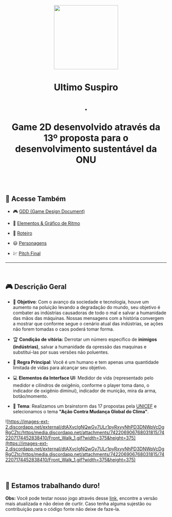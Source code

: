 <p align="center">
  <img src="https://i.pinimg.com/originals/8e/91/8c/8e918cb4a7076b6c70c0596f86687f93.png" width="200px"/>
</p>
             
<h1 align="center"> Ultimo Suspiro </p>.
<p align="center"> Game 2D desenvolvido através da 13º proposta para o desenvolvimento sustentável da ONU  </p>


&nbsp;  
## 📜 Acesse Também

- :video_game: [GDD (Game Design Document)](https://www.notion.so/GDD-Game-Design-Document-46744fa2e0cd4a07b76523d5e31fd5b7)

- :game_die: [Elementos & Gráfico de Ritmo](https://www.notion.so/Elementos-Gr-fico-de-Ritmo-f398b2ed48364488a4660663ef48fd5e)

- :scroll: [Roteiro](https://www.notion.so/Roteiro-59b1310a53e542d9aaa26c52f7800461)

- :smiley: [Personagens](https://www.notion.so/Personagens-83278da6909a499ca286b9106428eb48)

- :chart: [Pitch Final](https://docs.google.com/presentation/d/1gXJteckLWr6p47HAgvZDYsqJ-zUqSOM-WCogD6-jjBU/edit#slide=id.g442eb61d9d_0_23)

---


&nbsp;  
## 🎮 Descrição Geral

- :dart: **Objetivo**: Com o avanço da sociedade e tecnologia, houve um aumento na poluição levando a degradação do mundo, seu objetivo é combater as indústrias causadoras de todo o mal e salvar a humanidade das mãos das máquinas. Nossas mensagens com a história convergem a mostrar que conforme segue o cenário atual das indústrias, se ações não forem tomadas o caos poderá tomar forma. 

- :trophy: **Condição de vitória:** Derrotar um número específico de **inimigos (indústrias)**, salvar a humanidade da opressão das maquinas e substitui-las por suas versões não poluentes. 

- :rocket: **Regra Principal**: Você é um humano e tem apenas uma quantidade limitada de vidas para alcançar seu objetivo. 

- :computer: **Elementos da Interface UI:** Medidor de vida (representado pelo medidor e cilindros de oxigênio, conforme o player toma dano, o indicador de oxigênio diminui), indicador de munição, mira da arma, botão/momento.

- :tada: **Tema**: Realizamos um brainstorm das 17 propostas pela [UNICEF](https://nacoesunidas.org/pos2015/agenda2030/) e selecionamos o tema **"Ação Contra Mudança Global do Clima"**. 

![https://images-ext-2.discordapp.net/external/dtAXvclgNQwGy7ULr1pyRxyyNhPD3DNWpVcDgRgCZtc/https/media.discordapp.net/attachments/742206906768031815/742207174452838410/Front_Walk_1.gif?width=375&height=375](https://images-ext-2.discordapp.net/external/dtAXvclgNQwGy7ULr1pyRxyyNhPD3DNWpVcDgRgCZtc/https/media.discordapp.net/attachments/742206906768031815/742207174452838410/Front_Walk_1.gif?width=375&height=375)


&nbsp;  
## 📜 Estamos trabalhando duro!
**Obs:** Você pode testar nosso jogo através desse [link](https://drive.google.com/drive/folders/1O-sXteg7ZK1NJd3yL3D4E8eeYvZa0wO-), encontre a versão mais atualizada e não deixe de curtir. Caso tenha alguma sujestão ou contribuição para o código fonte não deixe de faze-la.



